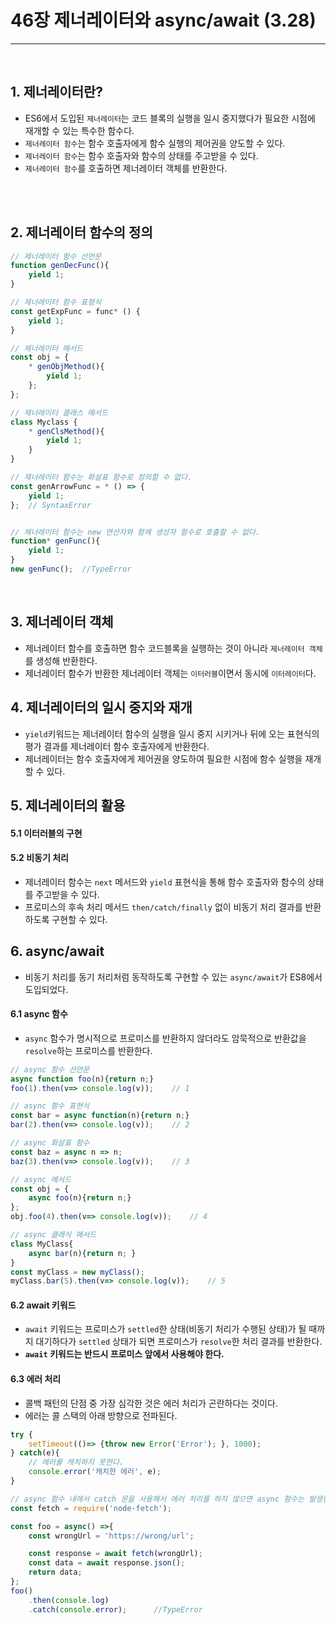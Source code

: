 # 46장 제너레이터와 async/await (3.28)
<hr>
<br>

## 1. 제너레이터란?
- ES6에서 도입된 `제너레이터`는 코드 블록의 실행을 일시 중지했다가 필요한 시점에 재개할 수 있는 특수한 함수다.
- `제너레이터 함수`는 함수 호출자에게 함수 실행의 제어권을 양도할 수 있다.
- `제너레이터 함수`는 함수 호출자와 함수의 상태를 주고받을 수 있다.
- `제너레이터 함수`를 호출하면 제너레이터 객체를 반환한다.
<br>
<br>

## 2. 제너레이터 함수의 정의
```jsx
// 제너레이터 함수 선언문
function genDecFunc(){
    yield 1;
}

// 제너레이터 함수 표형식
const getExpFunc = func* () {
    yield 1;
}

// 제너레이터 메서드
const obj = {
    * genObjMethod(){
        yield 1;
    };
};

// 제너레이터 클래스 메서드
class Myclass {
    * genClsMethod(){
        yield 1;
    }
}
```
```jsx
// 제너레이터 함수는 화살표 함수로 정의할 수 없다.
const genArrowFunc = * () => {
    yield 1;
};  // SyntaxError


// 제너레이터 함수는 new 연산자와 함께 생성자 함수로 호출할 수 없다.
function* genFunc(){
    yield 1;
}
new genFunc();  //TypeError
```
<br>

## 3. 제너레이터 객체
- 제너레이터 함수를 호출하면 함수 코드블록을 실행하는 것이 아니라 `제너레이터 객체`를 생성해 반환한다.
- 제너레이터 함수가 반환한 제너레이터 객체는 `이터러블`이면서 동시에 `이터레이터`다.

## 4. 제너레이터의 일시 중지와 재개
- `yield`키워드는 제너레이터 함수의 실행을 일시 중지 시키거나 뒤에 오는 표현식의 평가 결과를 제너레이터 함수 호출자에게 반환한다.
- 제너레이터는 함수 호출자에게 제어권을 양도하여 필요한 시점에 함수 실행을 재개할 수 있다.

## 5. 제너레이터의 활용
#### 5.1 이터러블의 구현
#### 5.2 비동기 처리
- 제너레이터 함수는 `next` 메서드와 `yield` 표현식을 통해 함수 호출자와 함수의 상태를 주고받을 수 있다.
- 프로미스의 후속 처리 메서드 `then/catch/finally` 없이 비동기 처리 결과를 반환하도록 구현할 수 있다.

## 6. async/await
- 비동기 처리를 동기 처리처럼 동작하도록 구현할 수 있는 `async/await`가 ES8에서 도입되었다.
#### 6.1 async 함수
- `async` 함수가 명시적으로 프로미스를 반환하지 않더라도 암묵적으로 반환값을 `resolve`하는 프로미스를 반환한다.
```jsx
// async 함수 선언문
async function foo(n){return n;}
foo(1).then(v=> console.log(v));    // 1

// async 함수 표현식
const bar = async function(n){return n;}
bar(2).then(v=> console.log(v));    // 2

// async 화살표 함수
const baz = async n => n;
baz(3).then(v=> console.log(v));    // 3

// async 메서드
const obj = {
    async foo(n){return n;}
};
obj.foo(4).then(v=> console.log(v));    // 4

// async 클래식 메서드
class MyClass{
    async bar(n){return n; }
}
const myClass = new myClass();
myClass.bar(5).then(v=> console.log(v));    // 5
```

#### 6.2 await 키워드
- `await` 키워드는 프로미스가 `settled`한 상태(비동기 처리가 수행된 상태)가 될 때까지 대기하다가 `settled` 상태가 되면 프로미스가 `resolve`한 처리 결과를 반환한다.
- **`await` 키워드는 반드시 프로미스 앞에서 사용해야 한다.**

#### 6.3 에러 처리
- 콜백 패턴의 단점 중 가장 심각한 것은 에러 처리가 곤란하다는 것이다.
- 에러는 콜 스택의 아래 방향으로 전파된다. 
```jsx
try {
    setTimeout(()=> {throw new Error('Error'); }, 1000);
} catch(e){
    // 에러를 캐치하지 못한다.
    console.error('캐치한 에러', e);
}

// async 함수 내에서 catch 문을 사용해서 에러 처리를 하지 않으면 async 함수는 발생한 에러를 reject하는 프로미스를 반환한다. 따라서 async 함수를 호출하고 Promise.prototype.catch 후속 처리 메서드를 사용해 에러를 캐치할 수도 있다.
const fetch = require('node-fetch');

const foo = async() =>{
    const wrongUrl = 'https://wrong/url';

    const response = await fetch(wrongUrl);
    const data = await response.json();
    return data;
};
foo()
    .then(console.log)
    .catch(console.error);      //TypeError
``` 